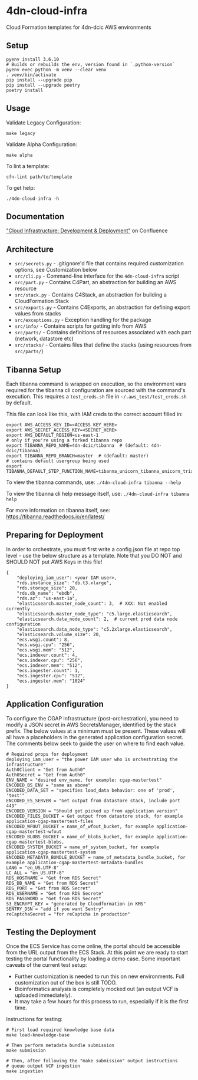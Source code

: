 # 4dn-cloud-infra
Cloud Formation templates for 4dn-dcic AWS environments

## Setup

```
pyenv install 3.6.10
# Builds or rebuilds the env, version found in `.python-version`
pyenv exec python -m venv --clear venv
. venv/bin/activate
pip install --upgrade pip
pip install --upgrade poetry
poetry install
```

## Usage

Validate Legacy Configuration:
    
    make legacy

Validate Alpha Configuration:

    make alpha

To lint a template:

    cfn-lint path/to/template

To get help:

    ./4dn-cloud-infra -h


## Documentation

["Cloud Infrastructure: Development & Deployment"](https://hms-dbmi.atlassian.net/wiki/spaces/FOURDNDCIC/pages/1929314305/Cloud+Infrastructure+Development+Deployment) on Confluence

## Architecture

* `src/secrets.py` - .gitignore'd file that contains required customization options, see Customization below
* `src/cli.py` - Command-line interface for the `4dn-cloud-infra` script
* `src/part.py` - Contains C4Part, an abstraction for building an AWS resource
* `src/stack.py` - Contains C4Stack, an abstraction for building a CloudFormation Stack
* `src/exports.py` - Contains C4Exports, an abstraction for defining export values from stacks
* `src/exceptions.py` - Exception handling for the package
* `src/info/` - Contains scripts for getting info from AWS
* `src/parts/` - Contains definitions of resources associated with each part (network, datastore etc)
* `src/stacks/` - Contains files that define the stacks (using resources from `src/parts/`)

## Tibanna Setup

Each tibanna command is wrapped on execution, so the environment vars required for the tibanna cli configuration are
sourced with the command's execution. This requires a `test_creds.sh` file in `~/.aws_test/test_creds.sh` by default.

This file can look like this, with IAM creds to the correct account filled in:

```
export AWS_ACCESS_KEY_ID=<ACCESS_KEY_HERE>
export AWS_SECRET_ACCESS_KEY=<SECRET_HERE>
export AWS_DEFAULT_REGION=us-east-1
# only if you're using a forked tibanna repo
export TIBANNA_REPO_NAME=4dn-dcic/tibanna  # (default: 4dn-dcic/tibanna)
export TIBANNA_REPO_BRANCH=master  # (default: master)
# contains default usergroup being used
export TIBANNA_DEFAULT_STEP_FUNCTION_NAME=tibanna_unicorn_tibanna_unicorn_trial_02
```

To view the tibanna commands, use: `./4dn-cloud-infra tibanna --help`

To view the tibanna cli help message itself, use: `./4dn-cloud-infra tibanna help`

For more information on tibanna itself, see: https://tibanna.readthedocs.io/en/latest/


## Preparing for Deployment

In order to orchestrate, you must first write a config.json file at repo top level - use the below structure as a template. Note that you DO NOT and SHOULD NOT put AWS Keys in this file!

    {
        "deploying_iam_user": <your IAM user>,
        "rds.instance_size": "db.t3.xlarge",
        "rds.storage_size": 20,
        "rds.db_name": "ebdb",
        "rds.az": "us-east-1a",
        "elasticsearch.master_node_count": 3,  # XXX: Not enabled currently
        "elasticsearch.master_node_type": "c5.large.elasticsearch",
        "elasticsearch.data_node_count": 2,  # current prod data node configuration
        "elasticsearch.data_node_type": "c5.2xlarge.elasticsearch",
        "elasticsearch.volume_size": 20,
        "ecs.wsgi.count": 8,
        "ecs.wsgi.cpu": "256",
        "ecs.wsgi.mem": "512",
        "ecs.indexer.count": 4,
        "ecs.indexer.cpu": "256",
        "ecs.indexer.mem": "512",
        "ecs.ingester.count": 1,
        "ecs.ingester.cpu": "512",
        "ecs.ingester.mem": "1024"
    }


## Application Configuration

To configure the CGAP infrastructure (post-orchestration), you need to modify a JSON secret in AWS SecretsManager, identified by the stack prefix. The below values at a minimum must be present. These values will all have a placeholders in the generated application configuration secret. The comments below seek to guide the user on where to find each value.

    # Required props for deployment
    deploying_iam_user = "the power IAM user who is orchestrating the infrastructure"
    Auth0Client = "Get from Auth0"
    Auth0Secret = "Get from Auth0"
    ENV_NAME = "desired env_name, for example: cgap-mastertest"
    ENCODED_BS_ENV = "same as above"
    ENCODED_DATA_SET = "specifies load_data behavior: one of 'prod', 'test'"
    ENCODED_ES_SERVER = "Get output from datastore stack, include port 443"
    ENCODED_VERSION = "Should get picked up from application version"
    ENCODED_FILES_BUCKET = Get output from datastore stack, for example application-cgap-mastertest-files
    ENCODED_WFOUT_BUCKET = name_of_wfout_bucket, for example application-cgap-mastertest-wfout
    ENCODED_BLOBS_BUCKET = name_of_blobs_bucket, for example application-cgap-mastertest-blobs,
    ENCODED_SYSTEM_BUCKET = name_of_system_bucket, for example application-cgap-mastertest-system
    ENCODED_METADATA_BUNDLE_BUCKET = name_of_metadata_bundle_bucket, for example application-cgap-mastertest-metadata-bundles
    LANG = "en_US.UTF-8"
    LC_ALL = "en_US.UTF-8"
    RDS_HOSTNAME = "Get from RDS Secret"
    RDS_DB_NAME = "Get from RDS Secret"
    RDS_PORT = "Get from RDS Secret"
    RDS_USERNAME = "Get from RDS Secrete"
    RDS_PASSWORD = "Get from RDS Secret"
    S3_ENCRYPT_KEY = "generated by Cloudformation in KMS"
    SENTRY_DSN = "add if you want Sentry"
    reCaptchaSecret = "for reCaptcha in production"

## Testing the Deployment

Once the ECS Service has come online, the portal should be accessible from the URL output from the ECS Stack. At this point we are ready to start testing the portal functionality by loading a demo case. Some important caveats of the current test setup:

* Further customization is needed to run this on new environments. Full customization out of the box is still TODO.
* Bioinformatics analysis is completely mocked out (an output VCF is uploaded immediately).
* It may take a few hours for this process to run, especially if it is the first time.


Instructions for testing:

    # First load required knowledge base data
    make load-knowledge-base

    # Then perform metadata bundle submission
    make submission

    # Then, after following the "make submission" output instructions
    # queue output VCF ingestion
    make ingestion
    
